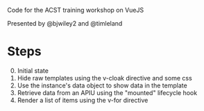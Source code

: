 Code for the ACST training workshop on VueJS

Presented by @bjwiley2 and @timleland

# Steps
0. Initial state
1. Hide raw templates using the v-cloak directive and some css
2. Use the instance's data object to show data in the template
3. Retrieve data from an APIU using the "mounted" lifecycle hook
4. Render a list of items using the v-for directive

